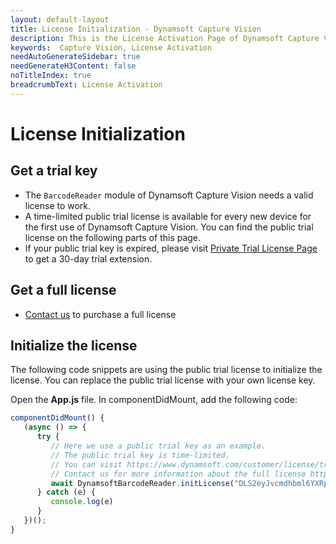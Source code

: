 ```yaml
---
layout: default-layout
title: License Initialization - Dynamsoft Capture Vision
description: This is the License Activation Page of Dynamsoft Capture Vision.
keywords:  Capture Vision, License Activation
needAutoGenerateSidebar: true
needGenerateH3Content: false
noTitleIndex: true
breadcrumbText: License Activation
---
```


# License Initialization

## Get a trial key

- The `BarcodeReader` module of Dynamsoft Capture Vision needs a valid license to work.
- A time-limited public trial license is available for every new device for the first use of Dynamsoft Capture Vision. You can find the public trial license on the following parts of this page.
- If your public trial key is expired, please visit <a href="https://www.dynamsoft.com/customer/license/trialLicense?product=dbr&utm_source=docs" target="_blank">Private Trial License Page</a> to get a 30-day trial extension.

## Get a full license

- [Contact us](https://www.dynamsoft.com/company/contact/)  to purchase a full license

## Initialize the license

The following code snippets are using the public trial license to initialize the license. You can replace the public trial license with your own license key.

Open the **App.js** file. In componentDidMount, add the following code:

```js
componentDidMount() {
   (async () => {
      try {
         // Here we use a public trial key as an example.
         // The public trial key is time-limited.
         // You can visit https://www.dynamsoft.com/customer/license/trialLicense?utm_source=guide&product=dcv&package=rn to get a private trial license.
         // Contact us for more information about the full license https://www.dynamsoft.com/company/contact/?ver=latest
         await DynamsoftBarcodeReader.initLicense("DLS2eyJvcmdhbml6YXRpb25JRCI6IjIwMDAwMSJ9")
      } catch (e) {
         console.log(e)
      }
   })();
}
```

